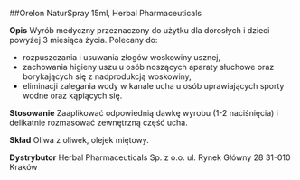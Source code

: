 ##Orelon NaturSpray 15ml, Herbal Pharmaceuticals

**Opis** Wyrób medyczny przeznaczony do użytku dla dorosłych i dzieci powyżej 3 miesiąca życia. Polecany do:

- rozpuszczania i usuwania złogów woskowiny usznej,
- zachowania higieny uszu u osób noszących aparaty słuchowe oraz borykających się z nadprodukcją woskowiny,
- eliminacji zalegania wody w kanale ucha u osób uprawiających sporty wodne oraz kąpiących się.

**Stosowanie** Zaaplikować odpowiednią dawkę wyrobu (1-2 naciśnięcia) i delikatnie rozmasować zewnętrzną część ucha.

**Skład** Oliwa z oliwek, olejek miętowy.

**Dystrybutor** Herbal Pharmaceuticals Sp. z o.o.
ul. Rynek Główny 28 31-010 Kraków
